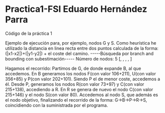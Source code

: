 # Practica1-FSI Eduardo Hernández Parra
Código de la práctica 1

Ejemplo de ejecución para, por ejemplo, nodos G y S.
Como heurística he utilizado la distancia en linea recta entre dos puntos calculada de la forma: (|x1-x2|)+(|y1-y2|) + el coste del camino.
-----Búsqueda por branch and bounding con subestimación-----
Número de nodos: 5
[<Node S>, 
  <Node R>, 
    <Node P>, 
      <Node B>, 
        <Node G>]

Hagamos el recorrido:
Partimos de G, de donde expande B, al que accedemos. En B generamos los nodos F(con valor 106+211), U(con valor 356+85) y P(con valor 202+101). Siendo P el de
menor coste, accedemos a él. Desde P, generamos los nodos R(con valor 73+97) y C(con valor 215+138), accediendo a R. En R se genera de nuevo
el nodo C(con valor 215+146) y el nodo S(con valor 80). Accedemos al nodo S, que además es el nodo objetivo, finalizando el recorrido de la 
forma: G->B->P->R->S, coincidiendo con la suministrada por el programa.

